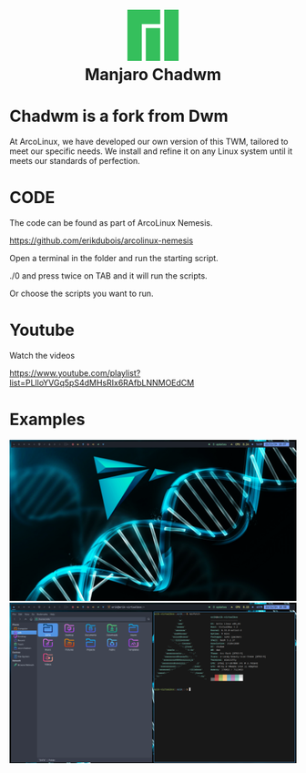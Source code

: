 <h1 align="center">
 <img src="https://github.com/erikdubois/manjaro-chadwm/blob/main/logo.png">
  <br />
   Manjaro Chadwm
</h1>

# Chadwm is a fork from Dwm

At ArcoLinux, we have developed our own version of this TWM, tailored to meet our specific needs. We install and refine it on any Linux system until it meets our standards of perfection.


# CODE

The code can be found as part of ArcoLinux Nemesis.

https://github.com/erikdubois/arcolinux-nemesis

Open a terminal in the folder and run the starting script.

./0 and press twice on TAB and it will run the scripts. 

Or choose the scripts you want to run.


# Youtube

Watch the videos 

https://www.youtube.com/playlist?list=PLlloYVGq5pS4dMHsRIx6RAfbLNNMOEdCM

# Examples

![Alt text](artix-1.png)
![Alt text](artix-2.png)